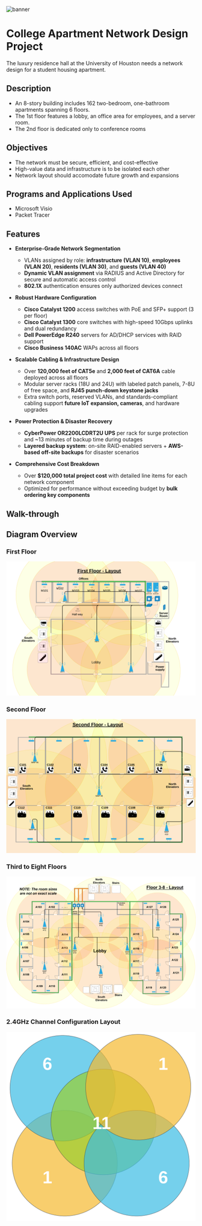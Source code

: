 ![banner](https://informationage-production.s3.amazonaws.com/uploads/2022/10/AdobeStock_144479354-1568x1039.jpeg)

# College Apartment Network Design Project
The luxury residence hall at the University of Houston needs a network design for a student housing apartment. 

## Description
-  An 8-story building includes 162 two-bedroom, one-bathroom apartments spanning 6 floors.
-  The 1st floor features a lobby, an office area for employees, and a server room.
-  The 2nd floor is dedicated only to conference rooms

## Objectives
- The network must be secure, efficient, and cost-effective
- High-value data and infrastructure is to be isolated each other
- Network layout should accomodate future growth and expansions

## Programs and Applications Used
- Microsoft Visio
- Packet Tracer

## Features
- **Enterprise-Grade Network Segmentation**  
  - VLANs assigned by role: **infrastructure (VLAN 10)**, **employees (VLAN 20)**, **residents (VLAN 30)**, and **guests (VLAN 40)**  
  - **Dynamic VLAN assignment** via RADIUS and Active Directory for secure and automatic access control  
  - **802.1X** authentication ensures only authorized devices connect

- **Robust Hardware Configuration**  
  - **Cisco Catalyst 1200** access switches with PoE and SFP+ support (3 per floor)  
  - **Cisco Catalyst 1300** core switches with high-speed 10Gbps uplinks and dual redundancy  
  - **Dell PowerEdge R240** servers for AD/DHCP services with RAID support
  - **Cisco Business 140AC** WAPs across all floors  

- **Scalable Cabling & Infrastructure Design**  
  - Over **120,000 feet of CAT5e** and **2,000 feet of CAT6A** cable deployed across all floors  
  - Modular server racks (18U and 24U) with labeled patch panels, 7-8U of free space, and **RJ45 punch-down keystone jacks**  
  - Extra switch ports, reserved VLANs, and standards-compliant cabling support **future IoT expansion, cameras**, and hardware upgrades

- **Power Protection & Disaster Recovery**  
  - **CyberPower OR2200LCDRT2U UPS** per rack for surge protection and ~13 minutes of backup time during outages  
  - **Layered backup system**: on-site RAID-enabled servers + **AWS-based off-site backups** for disaster scenarios  

- **Comprehensive Cost Breakdown**  
  - Over **$120,000 total project cost** with detailed line items for each network component  
  - Optimized for performance without exceeding budget by **bulk ordering key components**


## Walk-through


## Diagram Overview
### First Floor
![Diagram](Floor1.png)

### Second Floor
![Diagram](Floor2.png)

### Third to Eight Floors
![Diagram](Floor3-8.png)

### 2.4GHz Channel Configuration Layout
![Diagram](2.4GHz-Channel-Configuration.png)


